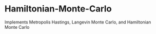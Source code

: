 # Hamiltonian-Monte-Carlo
Implements Metropolis Hastings, Langevin Monte Carlo, and Hamiltonian Monte Carlo
